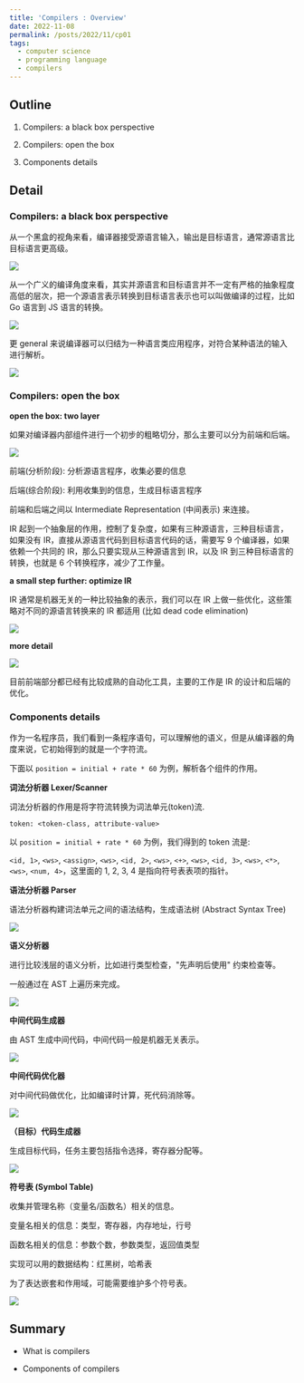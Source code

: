 ```yaml
---
title: 'Compilers : Overview'
date: 2022-11-08
permalink: /posts/2022/11/cp01
tags:
  - computer science
  - programming language
  - compilers
---
```

## Outline

1. Compilers: a black box perspective

2. Compilers: open the box

3. Components details

## Detail

### Compilers: a black box perspective

从一个黑盒的视角来看，编译器接受源语言输入，输出是目标语言，通常源语言比目标语言更高级。

![](https://github.com/tiebreaker4869/images/blob/main/post/cp011.png?raw=true)

从一个广义的编译角度来看，其实并源语言和目标语言并不一定有严格的抽象程度高低的层次，把一个源语言表示转换到目标语言表示也可以叫做编译的过程，比如 Go 语言到 JS 语言的转换。

![](https://github.com/tiebreaker4869/images/blob/main/post/cp012.png?raw=true)

更 general 来说编译器可以归结为一种语言类应用程序，对符合某种语法的输入进行解析。

![](https://github.com/tiebreaker4869/images/blob/main/post/cp013.png?raw=true)

### Compilers: open the box

**open the box: two layer**

如果对编译器内部组件进行一个初步的粗略切分，那么主要可以分为前端和后端。

![](https://github.com/tiebreaker4869/images/blob/main/post/cp014.png?raw=true)

前端(分析阶段): 分析源语言程序，收集必要的信息

后端(综合阶段): 利用收集到的信息，生成目标语言程序

前端和后端之间以 Intermediate Representation (中间表示) 来连接。

IR 起到一个抽象层的作用，控制了复杂度，如果有三种源语言，三种目标语言，如果没有 IR，直接从源语言代码到目标语言代码的话，需要写 9 个编译器，如果依赖一个共同的 IR，那么只要实现从三种源语言到 IR，以及 IR 到三种目标语言的转换，也就是 6 个转换程序，减少了工作量。

**a small step further: optimize IR**

IR 通常是机器无关的一种比较抽象的表示，我们可以在 IR 上做一些优化，这些策略对不同的源语言转换来的 IR 都适用 (比如 dead code elimination)

![](https://github.com/tiebreaker4869/images/blob/main/post/cp015.png?raw=true)

**more detail**

![](https://github.com/tiebreaker4869/images/blob/main/post/cp016.png?raw=true)

目前前端部分都已经有比较成熟的自动化工具，主要的工作是 IR 的设计和后端的优化。

### Components details

作为一名程序员，我们看到一条程序语句，可以理解他的语义，但是从编译器的角度来说，它初始得到的就是一个字符流。

下面以 `position = initial + rate * 60` 为例，解析各个组件的作用。

**词法分析器 Lexer/Scanner**

词法分析器的作用是将字符流转换为词法单元(token)流.

`token: <token-class, attribute-value>`

以 `position = initial + rate * 60` 为例，我们得到的 token 流是:

`<id, 1>`, `<ws>`, `<assign>`, `<ws>`, `<id, 2>`, `<ws>`, `<+>`, `<ws>`, `<id, 3>`, `<ws>`, `<*>`, `<ws>`, `<num, 4>`，这里面的 1, 2, 3, 4 是指向符号表表项的指针。

**语法分析器 Parser**

语法分析器构建词法单元之间的语法结构，生成语法树 (Abstract Syntax Tree)

![](https://github.com/tiebreaker4869/images/blob/main/post/cp017.png?raw=true)

**语义分析器**

进行比较浅层的语义分析，比如进行类型检查，"先声明后使用" 约束检查等。

一般通过在 AST 上遍历来完成。

![](https://github.com/tiebreaker4869/images/blob/main/post/cp018.png?raw=true)

**中间代码生成器**

由 AST 生成中间代码，中间代码一般是机器无关表示。

![](https://github.com/tiebreaker4869/images/blob/main/post/cp019.png?raw=true)

**中间代码优化器**

对中间代码做优化，比如编译时计算，死代码消除等。

![](https://github.com/tiebreaker4869/images/blob/main/post/cp0110.png?raw=true)

**（目标）代码生成器**

生成目标代码，任务主要包括指令选择，寄存器分配等。

![](https://github.com/tiebreaker4869/images/blob/main/post/cp0111.png?raw=true)

**符号表 (Symbol Table)**

收集并管理名称（变量名/函数名）相关的信息。

变量名相关的信息：类型，寄存器，内存地址，行号

函数名相关的信息：参数个数，参数类型，返回值类型

实现可以用的数据结构：红黑树，哈希表

为了表达嵌套和作用域，可能需要维护多个符号表。

![](https://github.com/tiebreaker4869/images/blob/main/post/cp0112.png?raw=true)

## Summary

- What is compilers

- Components of compilers